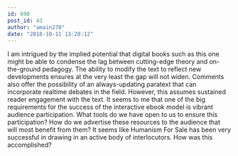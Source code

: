 ```yaml
---
id: 690
post_id: 43
author: "amain270"
date: "2018-10-11 13:28:12"
---
```

I am intrigued by the implied potential that digital books such as this one might be able to condense the lag between cutting-edge theory and on-the-ground pedagogy. The ability to modify the text to reflect new developments ensures at the very least the gap will not widen. Comments also offer the possibility of an always-updating paratext that can incorporate realtime debates in the field. However, this assumes sustained reader engagement with the text. It seems to me that one of the big requirements for the success of the interactive ebook model is vibrant audience participation. What tools do we have open to us to ensure this participation? How do we advertise these resources to the audience that will most benefit from them? It seems like Humanism For Sale has been very successful in drawing in an active body of interlocutors. How was this accomplished?
